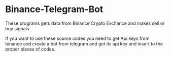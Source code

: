 # Binance-Telegram-Bot

These programs gets data from Binance Crypto Exchance and makes sell or buy signals.

If you want to use these source codes you need to get Api keys from binance and create a bot from telegram and get its api key and insert to the proper places of codes.
